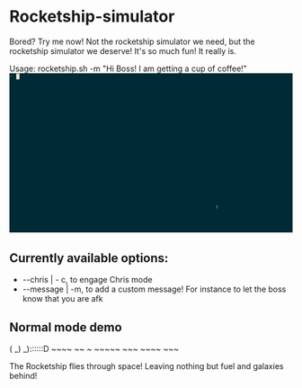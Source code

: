# Rocketship-simulator
Bored? Try me now!
Not the rocketship simulator we need, but the rocketship simulator we deserve!
It's so much fun! It really is.

Usage:
rocketship.sh -m "Hi Boss! I am getting a cup of coffee!"
![](./demo.gif)

## Currently available options:
- --chris | - c, to engage Chris mode
- --message | -m, to add a custom message! For instance to let the boss know that you are afk

## Normal mode demo
( _) _)::::::D ~~~~ ~~ ~ ~~~~~ ~~~ ~~~~ ~~~ 

The Rocketship flies through space! Leaving nothing but fuel and galaxies behind!
